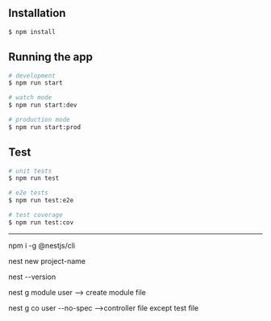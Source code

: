 

## Installation

```bash
$ npm install
```

## Running the app

```bash
# development
$ npm run start

# watch mode
$ npm run start:dev

# production mode
$ npm run start:prod
```

## Test

```bash
# unit tests
$ npm run test

# e2e tests
$ npm run test:e2e

# test coverage
$ npm run test:cov
```




  ------------


npm i -g @nestjs/cli

nest new project-name

nest --version


nest g module user          --> create module file 

 nest g co user --no-spec   -->controller file except test file


